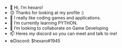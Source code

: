 - 👋 Hi, I’m hexaro!
- 😊 Thanks for looking at my profile :)
- 👀 I really like coding games and applications.
- 🌱 I’m currently learning PYTHON.
- 💞️ I’m looking to collaborate on Game Developing
- 📫 Heres my discord so you can meet and talk to me!
- ❄️Discord: $hexaro#1945

<!---
MrHexarobyte/MrHexarobyte is a ✨ special ✨ repository because its `README.md` (this file) appears on your GitHub profile.
You can click the Preview link to take a look at your changes.
--->

